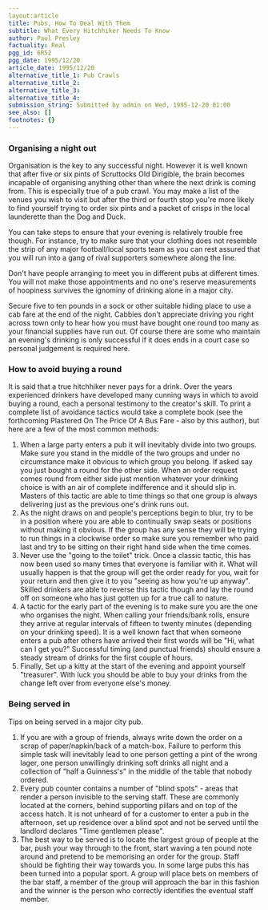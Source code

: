 ```yaml
---
layout:article
title: Pubs, How To Deal With Them
subtitle: What Every Hitchhiker Needs To Know
author: Paul Presley
factuality: Real
pgg_id: 6R52
pgg_date: 1995/12/20
article_date: 1995/12/20
alternative_title_1: Pub Crawls
alternative_title_2: 
alternative_title_3: 
alternative_title_4: 
submission_string: Submitted by admin on Wed, 1995-12-20 01:00
see_also: []
footnotes: {}
---
```

<div>
<h3>Organising a night out</h3>
<p>Organisation is the key to any successful night. However it is well known that after five or six pints of Scruttocks Old Dirigible, the brain becomes incapable of organising anything other than where the next drink is coming from. This is especially true of a pub crawl. You may make a list of the venues you wish to visit but after the third or fourth stop you're more likely to find yourself trying to order six pints and a packet of crisps in the local launderette than the Dog and Duck.</p>
<p>You can take steps to ensure that your evening is relatively trouble free though. For instance, try to make sure that your clothing does not resemble the strip of any major football/local sports team as you can rest assured that you will run into a gang of rival supporters somewhere along the line.</p>
<p>Don't have people arranging to meet you in different pubs at different times. You will not make those appointments and no one's reserve measurements of hoopiness survives the ignominy of drinking alone in a major city.</p>
<p>Secure five to ten pounds in a sock or other suitable hiding place to use a cab fare at the end of the night. Cabbies don't appreciate driving you right across town only to hear how you must have bought one round too many as your financial supplies have run out. Of course there are some who maintain an evening's drinking is only successful if it does ends in a court case so personal judgement is required here.</p>
<h3>How to avoid buying a round</h3>
<p>It is said that a true hitchhiker never pays for a drink. Over the years experienced drinkers have developed many cunning ways in which to avoid buying a round, each a personal testimony to the creator's skill. To print a complete list of avoidance tactics would take a complete book (see the forthcoming Plastered On The Price Of A Bus Fare - also by this author), but here are a few of the most common methods:</p>
<ol>
<li value="1">When a large party enters a pub it will inevitably divide into two groups. Make sure you stand in the middle of the two groups and under no circumstance make it obvious to which group you belong. If asked say you just bought a round for the other side. When an order request comes round from either side just mention whatever your drinking choice is with an air of complete indifference and it should slip in. Masters of this tactic are able to time things so that one group is always delivering just as the previous one's drink runs out.</li>
<li value="2">As the night draws on and people's perceptions begin to blur, try to be in a position where you are able to continually swap seats or positions without making it obvious. If the group has any sense they will be trying to run things in a clockwise order so make sure you remember who paid last and try to be sitting on their right hand side when the time comes.</li>
<li value="3">Never use the "going to the toilet" trick. Once a classic tactic, this has now been used so many times that everyone is familiar with it. What will usually happen is that the group will get the order ready for you, wait for your return and then give it to you "seeing as how you're up anyway". Skilled drinkers are able to reverse this tactic though and lay the round off on someone who has just gotten up for a true call to nature.</li>
<li value="4">A tactic for the early part of the evening is to make sure you are the one who organises the night. When calling your friends/bank rolls, ensure they arrive at regular intervals of fifteen to twenty minutes (depending on your drinking speed). It is a well known fact that when someone enters a pub after others have arrived their first words will be "Hi, what can I get you?" Successful timing (and punctual friends) should ensure a steady stream of drinks for the first couple of hours.</li>
<li value="5">Finally, Set up a kitty at the start of the evening and appoint yourself "treasurer". With luck you should be able to buy your drinks from the change left over from everyone else's money.</li>
</ol>
<h3>Being served in</h3>
<p>Tips on being served in a major city pub.</p>
<ol>
<li value="1">If you are with a group of friends, always write down the order on a scrap of paper/napkin/back of a match-box. Failure to perform this simple task will inevitably lead to one person getting a pint of the wrong lager, one person unwillingly drinking soft drinks all night and a collection of "half a Guinness's" in the middle of the table that nobody ordered.</li>
<li value="2">Every pub counter contains a number of "blind spots" - areas that render a person invisible to the serving staff. These are commonly located at the corners, behind supporting pillars and on top of the access hatch. It is not unheard of for a customer to enter a pub in the afternoon, set up residence over a blind spot and not be served until the landlord declares "Time gentlemen please".</li>
<li value="3">The best way to be served is to locate the largest group of people at the bar, push your way through to the front, start waving a ten pound note around and pretend to be memorising an order for the group. Staff should be fighting their way towards you. In some large pubs this has been turned into a popular sport. A group will place bets on members of the bar staff, a member of the group will approach the bar in this fashion and the winner is the person who correctly identifies the eventual staff member.</li>
</ol>
<!--Amazon_CLS_IM_END-->
</div>

